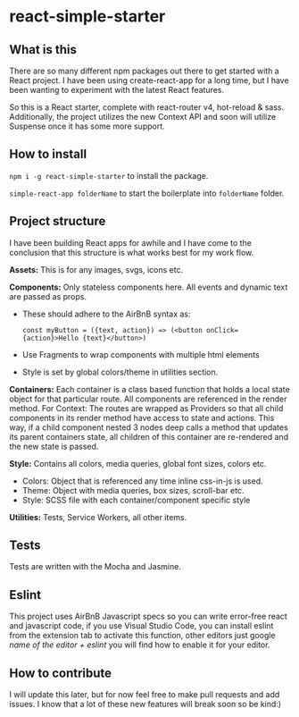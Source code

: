 # react-simple-starter

## What is this

There are so many different npm packages out there to get started with a React project. I have been using create-react-app for a long time, but I have been wanting to experiment with the latest React features.

So this is a React starter, complete with react-router v4, hot-reload &amp; sass.
Additionally, the project utilizes the new Context API and soon will utilize Suspense once it has some more support.

## How to install

`npm i -g react-simple-starter` to install the package.

`simple-react-app folderName` to start the boilerplate into `folderName` folder.

## Project structure

I have been building React apps for awhile and I have come to the conclusion that this structure is what works best for my work flow. 

**Assets:** This is for any images, svgs, icons etc.

**Components:** Only stateless components here. All events and dynamic text are passed as props.

* These should adhere to the AirBnB syntax as:

    `const myButton = ({text, action}) => (<button onClick={action}>Hello {text}</button>)`
* Use Fragments to wrap components with multiple html elements
* Style is set by global colors/theme in utilities section.

**Containers:** Each container is a class based function that holds a local state object for that particular route. All components are referenced in the render method.
For Context: The routes are wrapped as Providers so that all child components in its render method have access to state and actions. This way, if a child component nested 3 nodes deep calls a method that updates its parent containers state, all children of this container are re-rendered and the new state is passed.

**Style:** Contains all colors, media queries, global font sizes, colors etc.

* Colors: Object that is referenced any time inline css-in-js is used.
* Theme: Object with media queries, box sizes, scroll-bar etc.
* Style: SCSS file with each container/component specific style

**Utilities:** Tests, Service Workers, all other items.

## Tests

Tests are written with the Mocha and Jasmine.

## Eslint

This project uses AirBnB Javascript specs so you can write error-free react and javascript code, if you use Visual Studio Code, you can install eslint from the extension tab to activate this function, other editors just google _name of the editor + eslint_ you will find how to enable it for your editor.

## How to contribute

I will update this later, but for now feel free to make pull requests and add issues. I know that a lot of these new features will break soon so be kind:)
